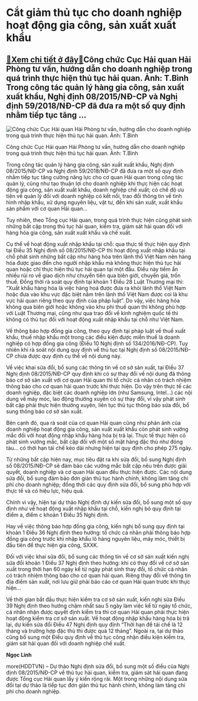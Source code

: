 Cắt giảm thủ tục cho doanh nghiệp hoạt động gia công, sản xuất xuất khẩu
========================================================================

[:gift:Xem chi tiết ở đây:gift:](https://hddtvn.com/cat-giam-thu-tuc-cho-doanh-nghiep-hoat-dong-gia-cong-san-xuat-xuat-khau/)Công chức Cục Hải quan Hải Phòng tư vấn, hướng dẫn cho doanh nghiệp trong quá trình thực hiện thủ tục hải quan. Ảnh: T.Bình Trong công tác quản lý hàng gia công, sản xuất xuất khẩu, Nghị định 08/2015/NĐ-CP và Nghị định 59/2018/NĐ-CP đã đưa ra một số quy định nhằm tiếp tục tăng …
---------------------------------------------------------------------------------------------------------------------------------------------------------------------------------------------------------------------------------------------------------------------------------------





![Công chức Cục Hải quan Hải Phòng tư vấn, hướng dẫn cho doanh nghiệp trong quá trình thực hiện thủ tục hải quan. 	Ảnh: T.Bình](https://hddtvn.com/wp-content/uploads/2021/01/2452_10-4809_10-0745_IMG_7124.jpg "Công chức Cục Hải quan Hải Phòng tư vấn, hướng dẫn cho doanh nghiệp trong quá trình thực hiện thủ tục hải quan. 	Ảnh: T.Bình")


Công chức Cục Hải quan Hải Phòng tư vấn, hướng dẫn cho doanh nghiệp trong quá trình thực hiện thủ tục hải quan. Ảnh: T.Bình



Trong công tác quản lý hàng gia công, sản xuất xuất khẩu, Nghị định 08/2015/NĐ-CP và Nghị định 59/2018/NĐ-CP đã đưa ra một số quy định nhằm tiếp tục tăng cường năng lực cho cơ quan Hải quan trong công tác quản lý, cũng như tạo thuận lợi cho doanh nghiệp khi thực hiện các hoạt động gia công, sản xuất xuất khẩu, doanh nghiệp chế xuất; có chế độ ưu tiên về quản lý đối với doanh nghiệp có kết nối, trao đổi thông tin về tình hình nhập khẩu, xử dụng nguyên liệu, vật tư, đến khi sản xuất, xuất khẩu sản phẩm với cơ quan Hải quan…


Tuy nhiên, theo Tổng cục Hải quan, trong quá trình thực hiện cũng phát sinh những bất cập trong thủ tục hải quan, kiểm tra, giám sát hải quan đối với hàng hóa gia công, sản xuất xuất khẩu và chế xuất.


Cụ thể về hoạt động xuất nhập khẩu tại chỗ: qua thực tế thực hiện quy định tại Điều 35 Nghị định số 08/2015/NĐ-CP thì hoạt động xuất nhập khẩu tại chỗ phát sinh những bất cập như hàng hóa trên lãnh thổ Việt Nam nên hàng hóa được giao đến cho người nhập khẩu mà không thực hiện thủ tục hải quan hoặc chỉ thực hiện thủ tục hải quan tại một đầu. Điều này tiềm ẩn nhiều rủi ro về giao dịch như chuyển tiền qua biên giới, chuyển giá, trốn thuế. Đồng thời rà soát quy định tại khoản 1 Điều 28 Luật Thương mại thì: “Xuất khẩu hàng hóa là việc hàng hoá được đưa ra khỏi lãnh thổ Việt Nam hoặc đưa vào khu vực đặc biệt nằm trên lãnh thổ Việt Nam được coi là khu vực hải quan riêng theo quy định của pháp luật”. Do vậy, việc hàng hóa không qua biên giới hoặc không vào khu phi thuế quan thì không phù hợp với Luật Thương mại, cũng như qua trao đổi về kinh nghiệm quốc tế thì không có thủ tục đối với hoạt động xuất nhập khẩu tại chỗ như Việt Nam.


Về thông báo hợp đồng gia công, theo quy định tại pháp luật về thuế xuất khẩu, thuế nhập khẩu một trong các điều kiện được miễn thuế là doanh nghiệp có hợp đồng gia công (Điều 10 Nghị định số 134/2016/NĐ-CP). Tuy nhiên khi rà soát nội dung quy định về thủ tục tại Nghị định số 08/2015/NĐ-CP chưa được quy định cụ thể về nội dung này.


Về việc khai sửa đổi, bổ sung các thông tin về cơ sở sản xuất, tại Điều 37 Nghị định 08/2015/NĐ-CP quy định khi có sự thay đổi về nội dung đã thông báo cơ sở sản xuất với cơ quan Hải quan thì tổ chức cá nhân có trách nhiệm thông báo cho cơ quan hải quan trước khi thực hiện. Do vậy trên thực tế các doanh nghiệp, đặc biệt các doanh nghiệp lớn (như Samsung, Intel…) các nội dung về máy móc, lao động thường xuyên có sự thay đổi, vì vậy phát sinh bất cập phải thực hiện thường xuyên, liên tục thủ tục thông báo sửa đổi, bổ sung thông báo cơ sở sản xuất.


Bên cạnh đó, qua rà soát của cơ quan Hải quan cũng như phản ánh của doanh nghiệp hoạt động gia công, sản xuất xuất khẩu còn phát sinh vướng mắc đối với hoạt động nhập khẩu hàng hóa bị trả lại. Thực tế thực hiện có phát sinh vướng mắc, bất cập đối với một số mặt hàng đặc thù như đóng tàu… có thời hạn tái chế kéo dài nhưng hiện tại quy định cho phép 275 ngày.


Từ những bất cập hiện nay, mục tiêu đặt ra khi sửa đổi, bổ sung Nghị định số 08/2015/NĐ-CP sẽ đảm bảo các vướng mắc bất cập nêu trên được giải quyết, doanh nghiệp và cơ quan Hải quan đều thực hiện được. Các nội dung sửa đổi, bổ sung đảm bảo đơn giản thủ tục hành chính, không làm tăng chi phí cho doanh nghiệp; đồng thời các quy định sửa đổi, bổ sung phù hợp với thực tế và có hiệu lực, hiệu quả.


Chính vì vậy, hiện tại dự thảo Nghị định dự kiến sửa đổi, bổ sung một số quy định như về hoạt động xuất nhập khẩu tại chỗ, kiến nghị bỏ quy định tại điểm a, điểm c khoản 1 Điều 35 Nghị định.


Hay về việc thông báo hợp đồng gia công, kiến nghị bổ sung quy định tại khoản 1 Điều 36 Nghị định theo hướng: tổ chức cá nhân phải thông báo hợp đồng gia công trước khi nhập khẩu lô hàng nguyên liệu, máy móc, thiết bị đầu tiên để thực hiện gia công, SXXK.


Đối với việc khai sửa đổi, bổ sung các thông tin về cơ sở sản xuất kiến nghị sửa đổi khoản 1 Điều 37 Nghị định theo hướng: khi có thay đổi về cơ sở sản xuất trong thời hạn 60 ngày kể từ ngày phát sinh thay đổi, tổ chức cá nhân có trách nhiệm thông báo cho cơ quan hải quan. Riêng thay đổi về thông tin địa điểm sản xuất, nơi lưu giữ phải báo cáo cơ quan Hải quan trước khi thực hiện…


Về thời gian bắt đầu thực hiện kiểm tra cơ sở sản xuất, kiến nghị sửa Điều 39 Nghị định theo hướng chậm nhất sau 5 ngày làm việc kể từ ngày tổ chức, cá nhân nhận được quyết định kiểm tra thì cơ quan Hải quan phải thực hiện hoạt động kiểm tra cơ sở sản xuất. Về hoạt động nhập khẩu hàng hóa bị trả lại, dự kiến sửa đổi Điều 47 Nghị định quy định “Thời hạn để tái chế là 12 tháng và trường hợp đặc thù thì được quá 12 tháng”. Ngoài ra, tại dự thảo cũng bổ sung một Điều quy định về thủ tục công nhận điều kiện kiểm tra, giám sát hải quan đối với doanh nghiệp chế xuất.




**Ngọc Linh**



more(HDDTVN) – Dự thảo Nghị định sửa đổi, bổ sung một số điều của Nghị định 08/2015/NĐ-CP về thủ tục hải quan, kiểm tra, giám sát hải quan đang được Tổng cục Hải quan lấy ý kiến rộng rãi. Một trong những nội dung sửa đổi tại dự thảo là tiếp tục đơn giản thủ tục hành chính, không làm tăng chi phí cho doanh nghiệp.

